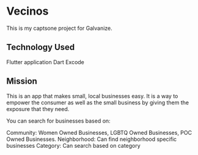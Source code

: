 # Vecinos

This is my captsone project for Galvanize. 

## Technology Used

Flutter application
Dart
Excode

## Mission
This is an app that makes small, local businesses easy. It is a way to empower the consumer as well as the small business by giving them the exposure that they need. 

You can search for businesses based on:

Community: Women Owned Businesses, LGBTQ Owned Businesses, POC Owned Businesses. 
Neighborhood: Can find neighborhood specific businesses
Category: Can search based on category
